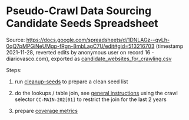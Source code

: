 # Pseudo-Crawl Data Sourcing Candidate Seeds Spreadsheet

Source: https://docs.google.com/spreadsheets/d/1DNLAGz--qvLh-0qQ7pMPGiNeUMgp-fRgn-8mbLagC7U/edit#gid=513216703 (timestamp 2021-11-28, reverted edits by anonymous user on record 16 - diariovasco.com), exported as [candidate_websites_for_crawling.csv](./candidate_websites_for_crawling.csv)

Steps:

1. run [cleanup-seeds](./cleanup-seeds.ipynb) to prepare a clean seed list

2. do the lookups / table join, see [general instructions](../README.md) using the crawl selector `CC-MAIN-202[01]` to restrict the join for the last 2 years

3. prepare [coverage metrics](./cc-metrics.ipynb)
